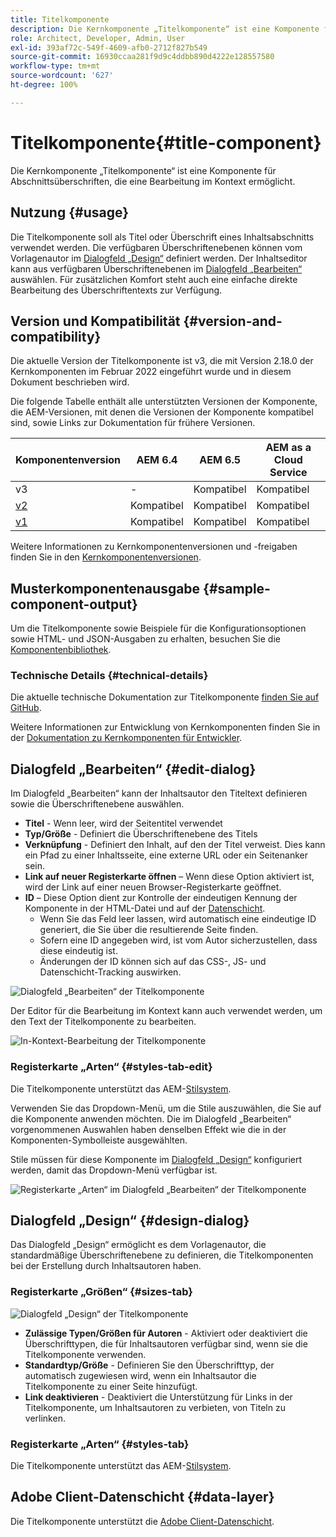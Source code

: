 ```yaml
---
title: Titelkomponente
description: Die Kernkomponente „Titelkomponente“ ist eine Komponente für Abschnittsüberschriften, die eine Bearbeitung im Kontext ermöglicht.
role: Architect, Developer, Admin, User
exl-id: 393af72c-549f-4609-afb0-2712f827b549
source-git-commit: 16930ccaa281f9d9c4ddbb890d4222e128557580
workflow-type: tm+mt
source-wordcount: '627'
ht-degree: 100%

---
```


# Titelkomponente{#title-component}

Die Kernkomponente „Titelkomponente“ ist eine Komponente für Abschnittsüberschriften, die eine Bearbeitung im Kontext ermöglicht.

## Nutzung {#usage}

Die Titelkomponente soll als Titel oder Überschrift eines Inhaltsabschnitts verwendet werden. Die verfügbaren Überschriftenebenen können vom Vorlagenautor im [Dialogfeld „Design“](#design-dialog) definiert werden. Der Inhaltseditor kann aus verfügbaren Überschriftenebenen im [Dialogfeld „Bearbeiten“](#edit-dialog) auswählen. Für zusätzlichen Komfort steht auch eine einfache direkte Bearbeitung des Überschriftentexts zur Verfügung.

## Version und Kompatibilität {#version-and-compatibility}

Die aktuelle Version der Titelkomponente ist v3, die mit Version 2.18.0 der Kernkomponenten im Februar 2022 eingeführt wurde und in diesem Dokument beschrieben wird.

Die folgende Tabelle enthält alle unterstützten Versionen der Komponente, die AEM-Versionen, mit denen die Versionen der Komponente kompatibel sind, sowie Links zur Dokumentation für frühere Versionen.

| Komponentenversion | AEM 6.4 | AEM 6.5 | AEM as a Cloud Service |
|---|---|---|---|
| v3 | - | Kompatibel | Kompatibel |
| [v2](v2/title.md) | Kompatibel | Kompatibel | Kompatibel |
| [v1](v1/title-v1.md) | Kompatibel | Kompatibel | Kompatibel |

Weitere Informationen zu Kernkomponentenversionen und -freigaben finden Sie in den [Kernkomponentenversionen](/help/versions.md).

## Musterkomponentenausgabe {#sample-component-output}

Um die Titelkomponente sowie Beispiele für die Konfigurationsoptionen sowie HTML- und JSON-Ausgaben zu erhalten, besuchen Sie die [Komponentenbibliothek](https://adobe.com/go/aem_cmp_library_title_de).

### Technische Details {#technical-details}

Die aktuelle technische Dokumentation zur Titelkomponente [finden Sie auf GitHub](https://adobe.com/go/aem_cmp_tech_title_v2_de).

Weitere Informationen zur Entwicklung von Kernkomponenten finden Sie in der [Dokumentation zu Kernkomponenten für Entwickler](/help/developing/overview.md).

## Dialogfeld „Bearbeiten“ {#edit-dialog}

Im Dialogfeld „Bearbeiten“ kann der Inhaltsautor den Titeltext definieren sowie die Überschriftenebene auswählen.

* **Titel** - Wenn leer, wird der Seitentitel verwendet
* **Typ/Größe** - Definiert die Überschriftenebene des Titels
* **Verknüpfung** - Definiert den Inhalt, auf den der Titel verweist. Dies kann ein Pfad zu einer Inhaltsseite, eine externe URL oder ein Seitenanker sein.
* **Link auf neuer Registerkarte öffnen** – Wenn diese Option aktiviert ist, wird der Link auf einer neuen Browser-Registerkarte geöffnet.
* **ID** – Diese Option dient zur Kontrolle der eindeutigen Kennung der Komponente in der HTML-Datei und auf der [Datenschicht](/help/developing/data-layer/overview.md).
   * Wenn Sie das Feld leer lassen, wird automatisch eine eindeutige ID generiert, die Sie über die resultierende Seite finden.
   * Sofern eine ID angegeben wird, ist vom Autor sicherzustellen, dass diese eindeutig ist.
   * Änderungen der ID können sich auf das CSS-, JS- und Datenschicht-Tracking auswirken.

![Dialogfeld „Bearbeiten“ der Titelkomponente](/help/assets/title-edit.png)

Der Editor für die Bearbeitung im Kontext kann auch verwendet werden, um den Text der Titelkomponente zu bearbeiten.

![In-Kontext-Bearbeitung der Titelkomponente](/help/assets/title-edit-inline.png)

### Registerkarte „Arten“ {#styles-tab-edit}

Die Titelkomponente unterstützt das AEM-[Stilsystem](/help/get-started/authoring.md#component-styling).

Verwenden Sie das Dropdown-Menü, um die Stile auszuwählen, die Sie auf die Komponente anwenden möchten. Die im Dialogfeld „Bearbeiten“ vorgenommenen Auswahlen haben denselben Effekt wie die in der Komponenten-Symbolleiste ausgewählten.

Stile müssen für diese Komponente im [Dialogfeld „Design“](#design-dialog) konfiguriert werden, damit das Dropdown-Menü verfügbar ist.

![Registerkarte „Arten“ im Dialogfeld „Bearbeiten“ der Titelkomponente](/help/assets/title-edit-styles.png)

## Dialogfeld „Design“ {#design-dialog}

Das Dialogfeld „Design“ ermöglicht es dem Vorlagenautor, die standardmäßige Überschriftenebene zu definieren, die Titelkomponenten bei der Erstellung durch Inhaltsautoren haben.

### Registerkarte „Größen“ {#sizes-tab}

![Dialogfeld „Design“ der Titelkomponente](/help/assets/title-design.png)

* **Zulässige Typen/Größen für Autoren** - Aktiviert oder deaktiviert die Überschrifttypen, die für Inhaltsautoren verfügbar sind, wenn sie die Titelkomponente verwenden.
* **Standardtyp/Größe** - Definieren Sie den Überschrifttyp, der automatisch zugewiesen wird, wenn ein Inhaltsautor die Titelkomponente zu einer Seite hinzufügt.
* **Link deaktivieren** - Deaktiviert die Unterstützung für Links in der Titelkomponente, um Inhaltsautoren zu verbieten, von Titeln zu verlinken.

### Registerkarte „Arten“ {#styles-tab}

Die Titelkomponente unterstützt das AEM-[Stilsystem](/help/get-started/authoring.md#component-styling).

## Adobe Client-Datenschicht {#data-layer}

Die Titelkomponente unterstützt die [Adobe Client-Datenschicht](/help/developing/data-layer/overview.md).
